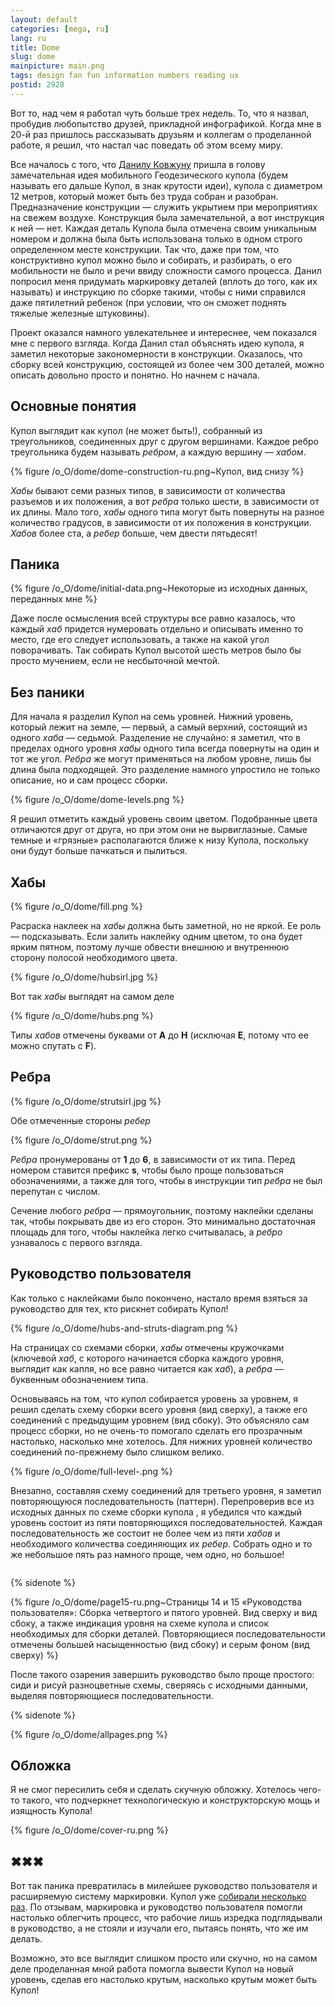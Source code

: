 ```yaml
---
layout: default
categories: [mega, ru]
lang: ru
title: Dome
slug: dome
mainpicture: main.png
tags: design fan fun information numbers reading ux 
postid: 2928
---
```



Вот то, над чем я работал чуть больше трех недель. То, что я назвал, пробудив любопытство друзей, прикладной инфографикой. Когда мне в 20-й раз пришлось рассказывать друзьям и коллегам о проделанной работе, я решил, что настал час поведать об этом всему миру.<!--more-->

Все началось с того, что <a href="http://www.facebook.com/dankvz">Данилу Ковжуну</a> пришла в голову замечательная идея мобильного Геодезического купола (будем называть его дальше Купол, в знак крутости идеи), купола с диаметром 12 метров, который может быть без труда собран и разобран. Предназначение конструкции — служить укрытием при мероприятиях на свежем воздухе. Конструкция была замечательной, а вот инструкция к ней — нет. Каждая деталь Купола была отмечена своим уникальным номером и должна была быть использована только в одном строго определенном месте конструкции. Так что, даже при том, что конструктивно купол можно было и собирать, и разбирать, о его мобильности не было и речи ввиду сложности самого процесса. Данил попросил меня придумать маркировку деталей (вплоть до того, как их называть) и инструкцию по сборке такими, чтобы с ними справился даже пятилетний ребенок (при условии, что он сможет поднять тяжелые железные штуковины).

Проект оказался намного увлекательнее и интереснее, чем показался мне с первого взгляда. Когда Данил стал объяснять идею купола, я заметил некоторые закономерности в конструкции. Оказалось, что сборку всей конструкцию, состоящей из более чем 300 деталей, можно описать довольно просто и понятно. Но начнем с начала.



## Основные понятия

Купол выглядит как купол (не может быть!), собранный из треугольников, соединенных друг с другом вершинами. Каждое ребро треугольника будем называть <i>ребром</i>, а каждую вершину — <i>хабом</i>.



{% figure /o_O/dome/dome-construction-ru.png~Купол, вид снизу %}



<i>Хабы</i> бывают семи разных типов, в зависимости от количества разъемов и их положения, а вот <i>ребра</i> только шести, в зависимости от их длины. Мало того, <i>хабы</i> одного типа могут быть повернуты на разное количество градусов, в зависимости от их положения в конструкции. <i>Хабов</i> более ста, а <i>ребер</i> больше, чем двести пятьдесят!



## Паника



{% figure /o_O/dome/initial-data.png~Некоторые из исходных данных, переданных мне %}



Даже после осмысления всей структуры все равно казалось, что каждый <i>хаб</i> придется нумеровать отдельно и описывать именно то место, где его следует использовать, а также на какой угол поворачивать. Так собирать Купол высотой шесть метров было бы просто мучением, если не несбыточной мечтой.



## Без паники

Для начала я разделил Купол на семь уровней. Нижний уровень, который лежит на земле, — первый, а самый верхний, состоящий из одного <i>хаба</i> — седьмой. Разделение не случайно: я заметил, что в пределах одного уровня <i>хабы</i> одного типа всегда повернуты на один и тот же угол. <i>Ребра</i> же могут применяться на любом уровне, лишь бы длина была подходящей. Это разделение намного упростило не только описание, но и сам процесс сборки.



{% figure /o_O/dome/dome-levels.png %}



Я решил отметить каждый уровень своим цветом. Подобранные цвета отличаются друг от друга, но при этом они не вырвиглазные. Самые темные и «грязные» располагаются ближе к низу Купола, поскольку они будут больше пачкаться и пылиться.



## Хабы

<div class="sidenote">

{% figure /o_O/dome/fill.png %}



Расраска наклеек на <i>хабы</i> должна быть заметной, но не яркой. Ее роль — подсказывать. Если залить наклейку одним цветом, то она будет ярким пятном, поэтому лучше обвести внешнюю и внутреннюю сторону полосой необходимого цвета.



{% figure /o_O/dome/hubsirl.jpg %}



Вот так <i>хабы</i> выглядят на самом деле</div>



{% figure /o_O/dome/hubs.png %}



Типы <i>хабов</i> отмечены буквами от <b>A</b> до <b>H</b> (исключая <b>E</b>, потому что ее можно спутать с <b>F</b>).



## Ребра

<div class="sidenote">

{% figure /o_O/dome/strutsirl.jpg %}



Обе отмеченные стороны <i>ребер</i></div>



{% figure /o_O/dome/strut.png %}



<i>Ребра</i> пронумерованы от <b>1</b> до <b>6</b>, в зависимости от их типа. Перед номером ставится префикс <b>s</b>, чтобы было проще пользоваться обозначениями, а также для того, чтобы в инструкции тип <i>ребра</i> не был перепутан с числом. 


Сечение любого <i>ребра</i> — прямоугольник, поэтому наклейки сделаны так, чтобы покрывать две из его сторон. Это минимально достаточная площадь для того, чтобы наклейка легко считывалась, а <i>ребро</i> узнавалось с первого взгляда.



## Руководство пользователя

Как только с наклейками было покончено, настало время взяться за руководство для тех, кто рискнет собирать Купол!

<div class="sidenote">

{% figure /o_O/dome/hubs-and-struts-diagram.png %}



На страницах со схемами сборки, <i>хабы</i> отмечены кружочками (ключевой <i>хаб</i>, с которого начинается сборка каждого уровня, выглядит как капля, но все равно читается как <i>хаб</i>), а <i>ребра</i> — буквенным обозначением типа.</div>

Основываясь на том, что купол собирается уровень за уровнем, я решил сделать схему сборки всего уровня (вид сверху), а также его соединений с предыдущим уровнем (вид сбоку). Это объясняло сам процесс сборки, но не очень-то помогало сделать его прозрачным настолько, насколько мне хотелось. Для нижних уровней количество соединений по-прежнему было слишком велико.



{% figure /o_O/dome/full-level-.png %}



<p style="padding-bottom: 1em;">Внезапно, составляя схему соединений для третьего уровня, я заметил повторяющуюся последовательность (паттерн). Перепроверив все из исходных данных по схеме сборки купола , я убедился что каждый уровень состоит из пяти повторяющихся последовательностей. Каждая последовательность же состоит не более чем из пяти <i>хабов</i> и необходимого количества соединяющих их <i>ребер</i>. Собрать одно и то же небольшое пять раз намного проще, чем одно, но большое!</p>



{% sidenote   %}





{% figure /o_O/dome/page15-ru.png~Страницы 14 и 15 «Руководства пользователя»: Сборка четвертого и пятого уровней. Вид сверху и вид сбоку, а также индикация уровня на схеме купола и список необходимых для сборки деталей. Повторяющиеся последовательности отмечены большей насыщенностью (вид сбоку) и серым фоном (вид сверху) %}



После такого озарения завершить руководство было проще простого: сиди и рисуй разноцветные схемы, сверяясь с исходными данными, выделяя повторяющиеся последовательности.



{% sidenote   %}





{% figure /o_O/dome/allpages.png %}





## Обложка

Я не смог пересилить себя и сделать скучную обложку. Хотелось чего-то такого, что подчеркнет технологическую и конструкторскую мощь и изящность Купола!



{% figure /o_O/dome/cover-ru.png %}





## ✖✖✖

Вот так паника превратилась в милейшее руководство пользователя и расширяемую систему маркировки. Купол уже <a href="/o_O/dome/domes-ready.jpg">собирали несколько раз</a>. По отзывам, маркировка и руководство пользователя помогли настолько облегчить процесс, что рабочие лишь изредка подглядывали в руководство, а не стояли и изучали его, пытаясь понять, что же им делать.

Возможно, это все выглядит слишком просто или скучно, но на самом деле проделанная мной работа помогла вывести Купол на новый уровень, сделав его настолько крутым, насколько крутым может быть Купол!